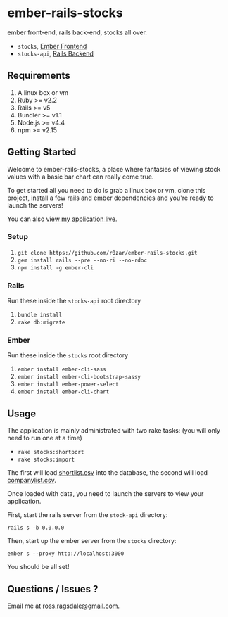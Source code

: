 # ember-rails-stocks
ember front-end, rails back-end, stocks all over.

* `stocks`, [Ember Frontend](https://github.com/r0zar/ember-rails-stocks/tree/master/stocks)
* `stocks-api`, [Rails Backend](https://github.com/r0zar/ember-rails-stocks/tree/master/stocks-api)

## Requirements

1. A linux box or vm
2. Ruby >= v2.2
3. Rails >= v5
4. Bundler >= v1.1
5. Node.js >= v4.4
6. npm >= v2.15

## Getting Started

Welcome to ember-rails-stocks, a place where fantasies of viewing stock values with a basic bar chart can really come true.

To get started all you need to do is grab a linux box or vm, clone this project, install a few rails and ember dependencies and you're ready to launch the servers!

You can also [view my application live](http://54.210.196.143:4200/).

### Setup

1. `git clone https://github.com/r0zar/ember-rails-stocks.git`
2. `gem install rails --pre --no-ri --no-rdoc`
2. `npm install -g ember-cli`

### Rails

Run these inside the `stocks-api` root directory

1. `bundle install`
2. `rake db:migrate`

### Ember

Run these inside the `stocks` root directory

1. `ember install ember-cli-sass`
2. `ember install ember-cli-bootstrap-sassy`
3. `ember install ember-power-select`
4. `ember install ember-cli-chart`

## Usage

The application is mainly administrated with two rake tasks: (you will only need to run one at a time)

* `rake stocks:shortport`
* `rake stocks:import`

The first will load [shortlist.csv](https://github.com/r0zar/ember-rails-stocks/blob/master/stocks-api/shortlist.csv) into the database, the second will load [companylist.csv](https://github.com/r0zar/ember-rails-stocks/blob/master/stocks-api/companylist.csv).

Once loaded with data, you need to launch the servers to view your application.

First, start the rails server from the `stock-api` directory:

`rails s -b 0.0.0.0`

Then, start up the ember server from the `stocks` directory:
 
`ember s --proxy http://localhost:3000`

You should be all set!

## Questions / Issues ?

Email me at ross.ragsdale@gmail.com.
